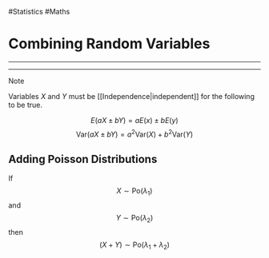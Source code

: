 #Statistics #Maths 

# Combining Random Variables 
---
---
> [!Note]
 Variables $X$ and $Y$ must be [[Independence|independent]] for the following to be true.
 
$$E(aX \pm bY)= aE(x) \pm bE(y)$$
$$\text{Var}(aX \pm bY)= a^2\text{Var}(X)+b^2\text{Var}(Y)$$
## Adding Poisson Distributions
If 
$$X \sim \text{Po}(\lambda_1)$$  and
$$Y \sim \text{Po}(\lambda_2)$$
then
$$(X+Y) \sim \text{Po}(\lambda_1 + \lambda_2)$$
